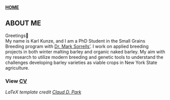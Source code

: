 **<span style="color: grey;"> [HOME](./index.md) </span>**

## ABOUT ME  


Greetings👋  
My name is Karl Kunze, and I am a PhD Student in the Small Grains Breeding program with [Dr. Mark Sorrells’](https://plbrgen.cals.cornell.edu/people/mark-sorrells/). I work on applied breeding projects in both winter malting barley and organic naked barley. My aim with my research to utilize modern breeding and genetic tools to understand the challenges developing barley varieties as viable crops in New York State agriculture.


### **View [CV](./CV_kunze_3302020.pdf)**   
*LaTeX template credit [Claud D. Park](https://github.com/posquit0/Awesome-CV)*
